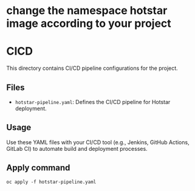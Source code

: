 #  change the namespace hotstar image according to your project

# CICD

This directory contains CI/CD pipeline configurations for the project.

## Files
- `hotstar-pipeline.yaml`: Defines the CI/CD pipeline for Hotstar deployment.

## Usage
Use these YAML files with your CI/CD tool (e.g., Jenkins, GitHub Actions, GitLab CI) to automate build and deployment processes.

## Apply command
```
oc apply -f hotstar-pipeline.yaml

```
